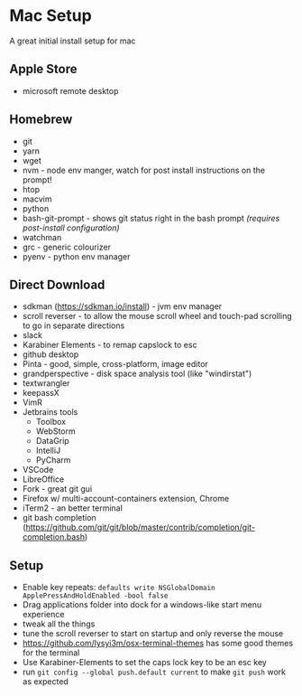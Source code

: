 # Mac Setup
A great initial install setup for mac

## Apple Store
* microsoft remote desktop

## Homebrew
* git
* yarn
* wget 
* nvm - node env manger, watch for post install instructions on the prompt!
* htop
* macvim
* python
* bash-git-prompt - shows git status right in the bash prompt *(requires post-install configuration)*
* watchman
* grc - generic colourizer
* pyenv - python env manager

## Direct Download
* sdkman (https://sdkman.io/install) - jvm env manager
* scroll reverser - to allow the mouse scroll wheel and touch-pad scrolling to go in separate directions
* slack
* Karabiner Elements - to remap capslock to esc
* github desktop
* Pinta - good, simple, cross-platform, image editor
* grandperspective - disk space analysis tool (like "windirstat")
* textwrangler
* keepassX
* VimR
* Jetbrains tools
  * Toolbox
  * WebStorm
  * DataGrip
  * IntelliJ
  * PyCharm
* VSCode
* LibreOffice
* Fork - great git gui
* Firefox w/ multi-account-containers extension, Chrome
* iTerm2 - an better terminal 
* git bash completion (https://github.com/git/git/blob/master/contrib/completion/git-completion.bash)

## Setup
* Enable key repeats: `defaults write NSGlobalDomain ApplePressAndHoldEnabled -bool false`
* Drag applications folder into dock for a windows-like start menu experience
* tweak all the things
* tune the scroll reverser to start on startup and only reverse the mouse
* https://github.com/lysyi3m/osx-terminal-themes has some good themes for the terminal
* Use Karabiner-Elements to set the caps lock key to be an esc key
* run `git config --global push.default current` to make `git push` work as expected


